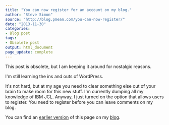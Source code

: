```yaml
---
title: "You can now register for an account on my blog."
author: "Steve Simon"
source: "http://blog.pmean.com/you-can-now-register/"
date: "2013-11-30"
categories:
- Blog post
tags:
- Obsolete post
output: html_document
page_update: complete
---
```


This post is obsolete, but I am keeping it around for nostalgic reasons.

<!---More--->

I'm still learning the ins and outs of WordPress. 

It's not hard, but at my age you need to clear something else out of
your brain to make room for this new stuff. I'm currently dumping all my
knowledge of IBM JCL. Anyway, I just turned on the option that allows
users to register. You need to register before you can leave comments on
my blog.

You can find an [earlier version][sim1] of this page on my [blog][sim2].

[sim1]: http://blog.pmean.com/you-can-now-register/
[sim2]: http://blog.pmean.com
